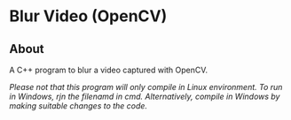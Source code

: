 # Blur Video (OpenCV)

## About

A C++ program to blur a video captured with OpenCV.

_Please not that this program will only compile in Linux environment. To run in Windows, rjn the filenamd in cmd. Alternatively, compile in Windows by making suitable changes to the code._

